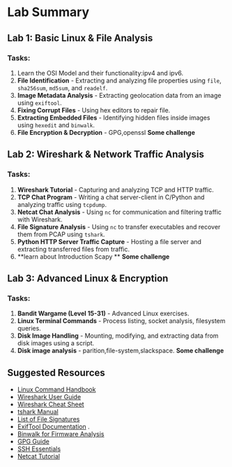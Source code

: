 # Lab Summary

## Lab 1: Basic Linux & File Analysis
### Tasks:
1. Learn the OSI Model and their functionality:ipv4 and ipv6.  
2. **File Identification** - Extracting and analyzing file properties using `file`, `sha256sum`, `md5sum`, and `readelf`.
3. **Image Metadata Analysis** - Extracting geolocation data from an image using `exiftool`.
4. **Fixing Corrupt Files** - Using hex editors to repair file.
5. **Extracting Embedded Files** - Identifying hidden files inside images using `hexedit` and `binwalk`.
6. **File Encryption & Decryption** - GPG,openssl
**Some challenge**

## Lab 2: Wireshark & Network Traffic Analysis
### Tasks:
1. **Wireshark Tutorial** - Capturing and analyzing TCP and HTTP traffic.
2. **TCP Chat Program** - Writing a chat server-client in C/Python and analyzing traffic using `tcpdump`.
3. **Netcat Chat Analysis** - Using `nc` for communication and filtering traffic with Wireshark.
4. **File Signature Analysis** - Using `nc` to transfer executables and recover them from PCAP using `tshark`.
5. **Python HTTP Server Traffic Capture** - Hosting a file server and extracting transferred files from traffic.
6. **learn about Introduction Scapy ** 
**Some challenge**

## Lab 3: Advanced Linux & Encryption
### Tasks:
1. **Bandit Wargame (Level 15-31)** - Advanced Linux exercises.
2. **Linux Terminal Commands** - Process listing, socket analysis, filesystem queries.
3. **Disk Image Handling** - Mounting, modifying, and extracting data from disk images using a script.
4. **Disk image analysis** -  parition,file-system,slackspace.
**Some challenge** 

## Suggested Resources
- [Linux Command Handbook](https://www.digitalocean.com/community/tutorials/linux-commands) 
- [Wireshark User Guide](https://www.tpointtech.com/wireshark) 
- [Wireshark Cheat Sheet](https://www.stationx.net/wireshark-cheat-sheet/) 
- [tshark Manual](https://allabouttesting.org/tshark-basic-tutorial-with-practical-examples/) 
- [List of File Signatures](https://en.wikipedia.org/wiki/List_of_file_signatures) 
- [ExifTool Documentation](https://wiki.bi0s.in/steganography/exiftool/) .
- [Binwalk for Firmware Analysis](https://wiki.bi0s.in/steganography/binwalk/) 
- [GPG Guide](https://www.devdungeon.com/content/gpg-tutorial) 
- [SSH Essentials](https://zah.uni-heidelberg.de/it-guide/ssh-tutorial-linux)
- [Netcat Tutorial](https://nooblinux.com/how-to-use-netcat/) 
   
